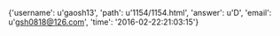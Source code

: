 {'username': u'gaosh13', 'path': u'1154/1154.html', 'answer': u'D', 'email': u'gsh0818@126.com', 'time': '2016-02-22:21:03:15'}